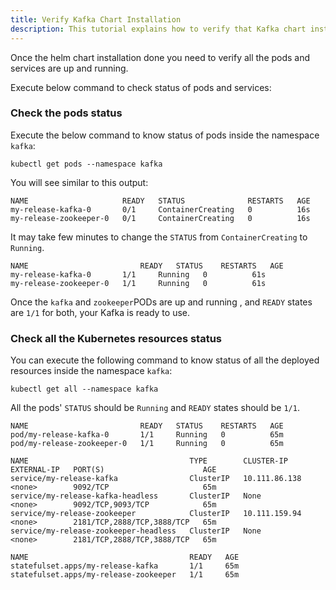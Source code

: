 ```yaml
---
title: Verify Kafka Chart Installation
description: This tutorial explains how to verify that Kafka chart installed successfully
---
```



Once the helm chart installation done you need to verify all the pods and services are up and running.

Execute below command to check status of pods and services: 

### Check the pods status

Execute the below command to know status of pods inside the namespace `kafka`:

```execute
kubectl get pods --namespace kafka
```

You will see similar to this output:

```
NAME                     READY   STATUS              RESTARTS   AGE
my-release-kafka-0       0/1     ContainerCreating   0          16s
my-release-zookeeper-0   0/1     ContainerCreating   0          16s
```

It may take few minutes to change the `STATUS` from `ContainerCreating` to `Running`. 

```output
NAME                         READY   STATUS    RESTARTS   AGE
my-release-kafka-0       1/1     Running   0          61s
my-release-zookeeper-0   1/1     Running   0          61s
```

Once the `kafka` and `zookeeper`PODs are up and running , and `READY` states are `1/1` for both, your Kafka is ready to use.

### Check all the Kubernetes resources status

You can execute the following command to know status of all the deployed resources inside the namespace `kafka`:


```execute
kubectl get all --namespace kafka
```

All the pods' `STATUS` should be `Running` and `READY` states should be `1/1`.

```
NAME                         READY   STATUS    RESTARTS   AGE
pod/my-release-kafka-0       1/1     Running   0          65m
pod/my-release-zookeeper-0   1/1     Running   0          65m

NAME                                    TYPE        CLUSTER-IP      EXTERNAL-IP   PORT(S)                      AGE
service/my-release-kafka                ClusterIP   10.111.86.138   <none>        9092/TCP                     65m
service/my-release-kafka-headless       ClusterIP   None            <none>        9092/TCP,9093/TCP            65m
service/my-release-zookeeper            ClusterIP   10.111.159.94   <none>        2181/TCP,2888/TCP,3888/TCP   65m
service/my-release-zookeeper-headless   ClusterIP   None            <none>        2181/TCP,2888/TCP,3888/TCP   65m

NAME                                    READY   AGE
statefulset.apps/my-release-kafka       1/1     65m
statefulset.apps/my-release-zookeeper   1/1     65m
```
